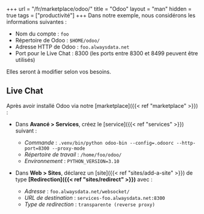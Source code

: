 +++
url = "/fr/marketplace/odoo/"
title = "Odoo"
layout = "man"
hidden = true
tags = ["productivité"]
+++
Dans notre exemple, nous considérons les informations suivantes :

- Nom du compte : `foo`
- Répertoire de Odoo : `$HOME/odoo/`
- Adresse HTTP de Odoo : `foo.alwaysdata.net`
- Port pour le Live Chat : 8300 (les ports entre 8300 et 8499 peuvent être utilisés)

Elles seront à modifier selon vos besoins.

## Live Chat

Après avoir installé Odoo via notre [marketplace]({{< ref "marketplace" >}}) :

- Dans **Avancé > Services**, créez le [service]({{< ref "services" >}}) suivant :

    - *Commande* : `.venv/bin/python odoo-bin --config=.odoorc --http-port=8300 --proxy-mode`
    - *Répertoire de travail* : `/home/foo/odoo/`
    - *Environnement* : `PYTHON_VERSION=3.10`

- Dans **Web > Sites**, déclarez un [site]({{< ref "sites/add-a-site" >}}) de type **[Redirection]({{< ref "sites/redirect" >}})** avec :

    - *Adresse* : `foo.alwaysdata.net/websocket/`
    - *URL de destination* : `services-foo.alwaysdata.net:8300`
    - *Type de redirection* : `transparente (reverse proxy)`
